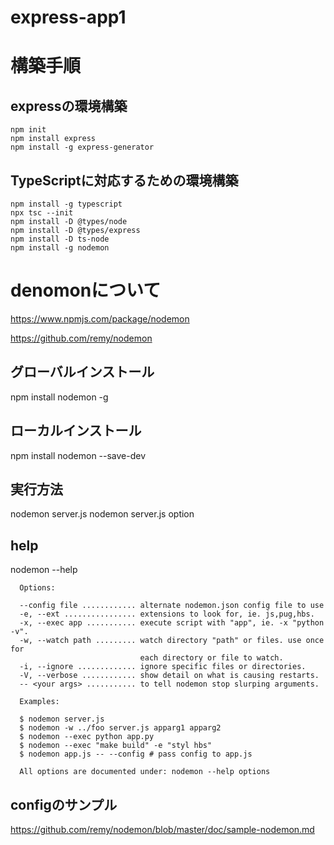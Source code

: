 # express-app1

# 構築手順

## expressの環境構築
```
npm init
npm install express
npm install -g express-generator
```

## TypeScriptに対応するための環境構築
```
npm install -g typescript
npx tsc --init
npm install -D @types/node   
npm install -D @types/express
npm install -D ts-node
npm install -g nodemon
```


# denomonについて
https://www.npmjs.com/package/nodemon

https://github.com/remy/nodemon

## グローバルインストール
npm install nodemon -g
## ローカルインストール
npm install nodemon --save-dev
## 実行方法
nodemon server.js 
nodemon server.js option
## help
nodemon --help
```
  Options:

  --config file ............ alternate nodemon.json config file to use
  -e, --ext ................ extensions to look for, ie. js,pug,hbs.
  -x, --exec app ........... execute script with "app", ie. -x "python -v".
  -w, --watch path ......... watch directory "path" or files. use once for
                             each directory or file to watch.
  -i, --ignore ............. ignore specific files or directories.
  -V, --verbose ............ show detail on what is causing restarts.
  -- <your args> ........... to tell nodemon stop slurping arguments.
```

```
  Examples:

  $ nodemon server.js
  $ nodemon -w ../foo server.js apparg1 apparg2
  $ nodemon --exec python app.py
  $ nodemon --exec "make build" -e "styl hbs"
  $ nodemon app.js -- --config # pass config to app.js

  All options are documented under: nodemon --help options
```

## configのサンプル
https://github.com/remy/nodemon/blob/master/doc/sample-nodemon.md
